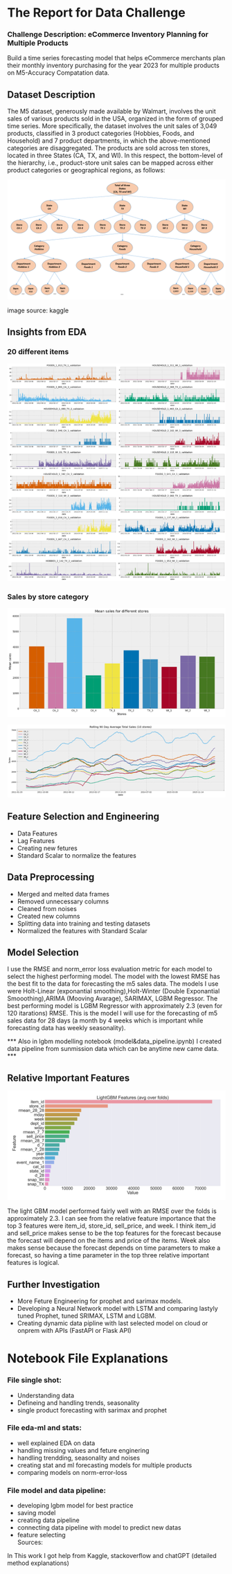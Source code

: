 # The Report for Data Challenge

### **Challenge Description: eCommerce Inventory Planning for Multiple Products**

Build a time series forecasting model that helps eCommerce merchants plan their monthly inventory purchasing for the year 2023 for multiple products on M5-Accuracy Compatation data.
## Dataset Description

The M5 dataset, generously made available by Walmart, involves the unit sales of various products sold in the USA, organized in the form of grouped time series. More specifically, the dataset involves the unit sales of 3,049 products, classified in 3 product categories (Hobbies, Foods, and Household) and 7 product departments, in which the above-mentioned categories are disaggregated.  The products are sold across ten stores, located in three States (CA, TX, and WI). In this respect, the bottom-level of the hierarchy, i.e., product-store unit sales can be mapped across either product categories or geographical regions, as follows:

![](images/dataset_diagram.png)

image source: kaggle

## Insights from EDA

### 20 different items

![](images/eda1.PNG)

### Sales by store category

![](images/eda2.PNG)


![](images/eda3.PNG)




## Feature Selection and Engineering
- Data Features
- Lag Features
- Creating new fetures
- Standard Scalar to normalize the features

## Data Preprocessing
- Merged and melted data frames
- Removed unnecessary columns
- Cleaned from noises
- Created new columns
- Splitting data into training and testing datasets
- Normalized the features with Standard Scalar


## Model Selection
I use the RMSE and norm_error loss evaluation metric for each model to select the highest performing model.  The model with the lowest RMSE has the best fit to the data for forecasting the m5 sales data.  The models I use were Holt-Linear (exponantial smoothing),Holt-Winter (Double Exponantial Smooothing),ARIMA (Mooving Avarage), SARIMAX, LGBM Regressor. The best performing model is LGBM Regressor with approximately 2.3 (even for 120 itarations) RMSE.  This is the model I will use for the forecasting of m5 sales data for 28 days (a month by 4 weeks which is important while forecasting data has weekly seasonality).


*** Also in lgbm modelling notebook (model&data_pipeline.ipynb) I created data pipeline from sunmission data which can be anytime new came data. ***
## Relative Important Features

![](images/lgbm_importances-01.PNG)

The light GBM model performed fairly well with an RMSE over the folds is approximately 2.3. I can see from the relative feature importance that the top 3 features were item_id, store_id, sell_price, and week. I think item_id and sell_price makes sense to be the top features for the forecast because the forecast will depend on the items and price of the items. Week also makes sense because the forecast depends on time parameters to make a forecast, so having a time parameter in the top three relative important features is logical.

## Further Investigation
- More Feture Engineering for prophet and sarimax models.
- Developing a Neural Network model with LSTM and comparing lastyly tuned Prophet, tuned SRIMAX, LSTM and LGBM.
- Creating dynamic data pipline with last selected model on cloud or onprem with APIs (FastAPI or Flask API)

# Notebook File Explanations

### File single shot:

- Understanding data
- Defineing and handling trends, seasonality
- single product forecasting with sarimax and prophet

### File eda-ml and stats:

- well explained EDA on data
- handling missing values and feture enginering
- handling trendding, seasonality and noises
- creating stat and ml forecasting models for multiple products
- comparing models on norm-error-loss

### File model and data pipeline:

- developing lgbm model for best practice
- saving model
- creating data pipeline
- connecting data pipeline with model to predict new datas
- feature selecting  
Sources:

In This work I got help from Kaggle, stackoverflow and chatGPT (detailed method explanations)
